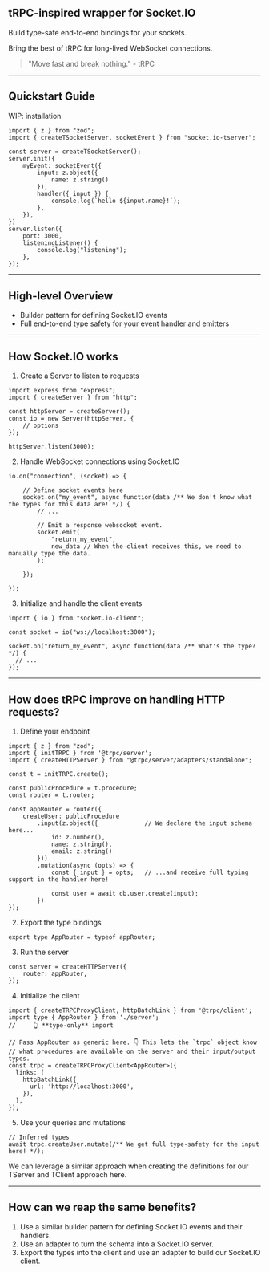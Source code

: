 ## tRPC-inspired wrapper for Socket.IO

Build type-safe end-to-end bindings for your sockets.

Bring the best of tRPC for long-lived WebSocket connections.

> "Move fast and break nothing." - tRPC

---

## Quickstart Guide

WIP: installation

```
import { z } from "zod";
import { createTSocketServer, socketEvent } from "socket.io-tserver";

const server = createTSocketServer();
server.init({
    myEvent: socketEvent({
        input: z.object({
            name: z.string()
        }),
        handler({ input }) {
            console.log(`hello ${input.name}!`);
        },
    }),
})
server.listen({
    port: 3000,
    listeningListener() {
        console.log("listening");
    },
});
```


---

## High-level Overview

- Builder pattern for defining Socket.IO events
- Full end-to-end type safety for your event handler and emitters

---

## How Socket.IO works

1. Create a Server to listen to requests
```
import express from "express";
import { createServer } from "http";

const httpServer = createServer();
const io = new Server(httpServer, {
    // options
});

httpServer.listen(3000);
```
2. Handle WebSocket connections using Socket.IO
```
io.on("connection", (socket) => {
  
    // Define socket events here
    socket.on("my_event", async function(data /** We don't know what the types for this data are! */) {
        // ...

        // Emit a response websocket event.
        socket.emit(
            "return_my_event", 
            new_data // When the client receives this, we need to manually type the data.
        );

    });

});
```
3. Initialize and handle the client events
```
import { io } from "socket.io-client";

const socket = io("ws://localhost:3000");

socket.on("return_my_event", async function(data /** What's the type? */) {
  // ...
});
```

---

## How does tRPC improve on handling HTTP requests?

1. Define your endpoint
```
import { z } from "zod";
import { initTRPC } from '@trpc/server';
import { createHTTPServer } from "@trpc/server/adapters/standalone";
 
const t = initTRPC.create();

const publicProcedure = t.procedure;
const router = t.router;

const appRouter = router({
    createUser: publicProcedure
        .input(z.object({             // We declare the input schema here...
            id: z.number(),
            name: z.string(),
            email: z.string()
        }))
        .mutation(async (opts) => {
            const { input } = opts;   // ...and receive full typing support in the handler here!

            const user = await db.user.create(input);
        })
});
```
2. Export the type bindings
```
export type AppRouter = typeof appRouter;
```
3. Run the server
```
const server = createHTTPServer({
    router: appRouter,
});
```
4. Initialize the client
```
import { createTRPCProxyClient, httpBatchLink } from '@trpc/client';
import type { AppRouter } from './server';
//     👆 **type-only** import

// Pass AppRouter as generic here. 👇 This lets the `trpc` object know
// what procedures are available on the server and their input/output types.
const trpc = createTRPCProxyClient<AppRouter>({
  links: [
    httpBatchLink({
      url: 'http://localhost:3000',
    }),
  ],
});
```
5. Use your queries and mutations
```
// Inferred types
await trpc.createUser.mutate(/** We get full type-safety for the input here! */);
```

We can leverage a similar approach when creating the definitions for our TServer and TClient approach here.

---

## How can we reap the same benefits?

1. Use a similar builder pattern for defining Socket.IO events and their handlers.
2. Use an adapter to turn the schema into a Socket.IO server.
3. Export the types into the client and use an adapter to build our Socket.IO client.
